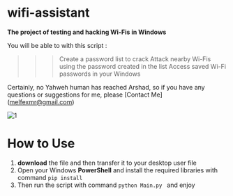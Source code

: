 # wifi-assistant
**The project of testing and hacking Wi-Fis in Windows**

You will be able to with this script :
>>> Create a password list to crack
>>> Attack nearby Wi-Fis using the password created in the list
>>> Access saved Wi-Fi passwords in your Windows

Certainly, no Yahweh human has reached Arshad, so if you have any questions or suggestions for me, please [Contact Me] (melfexmr@gmail.com)

![1](https://github.com/MrMelfex/wifi-assistant/assets/149225543/bf0c20e0-cc33-4ad9-885a-cab77cede13c)

# How to Use
1) **download** the file and then transfer it to your desktop user file
2) Open your Windows **PowerShell** and install the required libraries with command  ```pip install ``` 
3) Then run the script with command ```python Main.py ```  and enjoy


